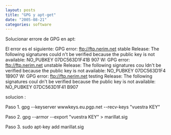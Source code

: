 ```yaml
---
layout: posts
title: "GPG y apt-get"
date: "2005-08-21"
categories: software
---
```


Solucionar errore de GPG en apt:

El error es el siguiente: GPG error: ftp://ftp.nerim.net stable Release: The following signatures could n't be verified because the public key is not available: NO\_PUBKEY 07DC563D1F41B 907 W: GPG error: ftp://ftp.nerim.net unstable Release: The following signatures cou ldn't be verified because the public key is not available: NO\_PUBKEY 07DC563D1F4 1B907 W: GPG error: ftp://ftp.nerim.net testing Release: The following signatures coul dn't be verified because the public key is not available: NO\_PUBKEY 07DC563D1F41 B907

solucion :

Paso 1. gpg --keyserver wwwkeys.eu.pgp.net --recv-keys "vuestra KEY"

Paso 2. gpg --armor --export "vuestra KEY" > marillat.sig

Paso 3. sudo apt-key add marillat.sig
